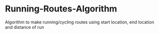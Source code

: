 # Running-Routes-Algorithm
Algorithm to make running/cycling routes using start location, end location and distance of run
